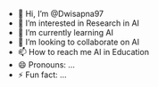 - 👋 Hi, I’m @Dwisapna97
- 👀 I’m interested in Research in AI
- 🌱 I’m currently learning AI
- 💞️ I’m looking to collaborate on AI
- 📫 How to reach me AI in Education
- 😄 Pronouns: ...
- ⚡ Fun fact: ...

<!---
Dwisapna97/Dwisapna97 is a ✨ special ✨ repository because its `README.md` (this file) appears on your GitHub profile.
You can click the Preview link to take a look at your changes.
--->
